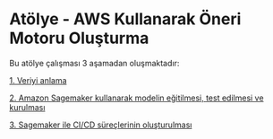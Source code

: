 # Atölye - AWS Kullanarak Öneri Motoru Oluşturma

Bu atölye çalışması 3 aşamadan oluşmaktadır:

[1. Veriyi anlama](https://github.com/barisyasin/recommendation-engine-lab-tr/tree/master/lab1)

[2. Amazon Sagemaker kullanarak modelin eğitilmesi, test edilmesi ve kurulması]()

[3. Sagemaker ile CI/CD süreçlerinin oluşturulması]()

